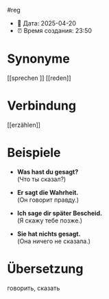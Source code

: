 #reg
- 📍 Дата: 2025-04-20
- ⏰ Время создания: 23:50
# Synonyme
[[sprechen ]]
[[reden]]
# Verbindung 
[[erzählen]]
# Beispiele
- **Was hast du gesagt?**  
    (Что ты сказал?)
    
- **Er sagt die Wahrheit.**  
    (Он говорит правду.)
    
- **Ich sage dir später Bescheid.**  
    (Я скажу тебе позже.)
    
- **Sie hat nichts gesagt.**  
    (Она ничего не сказала.)
# Übersetzung
говорить, сказать